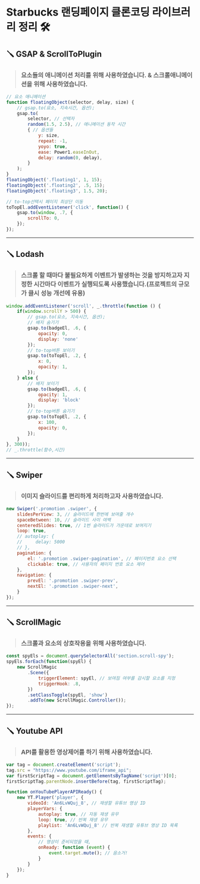 # Starbucks 랜딩페이지 클론코딩 라이브러리 정리 🛠

## 🪛 **GSAP & ScrollToPlugin**
>### 요소들의 애니메이션 처리를 위해 사용하였습니다. & 스크롤애니메이션을 위해 사용하였습니다.

~~~javascript
// 요소 애니메이션
function floatingObject(selector, delay, size) {
    // gsap.to(요소, 지속시간, 옵션);
    gsap.to(
        selector, // 선택자
        random(1.5, 2.5), // 애니메이션 동작 시간
        { // 옵션들
            y: size,
            repeat: -1,
            yoyo: true,
            ease: Power1.easeInOut,
            delay: random(0, delay),
        }
    );
}
floatingObject('.floating1', 1, 15);
floatingObject('.floating2', .5, 15);
floatingObject('.floating3', 1.5, 20);
~~~

~~~javascript
// to-top선택시 페이지 최상단 이동
toTopEl.addEventListener('click', function() {
    gsap.to(window, .7, {
        scrollTo: 0,
    });
});
~~~
---
## 🪛 **Lodash**
>### 스크롤 할 때마다 불필요하게 이벤트가 발생하는 것을 방지하고자 지정한 시간마다 이벤트가 실행되도록 사용했습니다.(프로젝트의 규모가 클시 성능 개선에 유용)

~~~javascript
window.addEventListener('scroll', _.throttle(function () {
    if(window.scrollY > 500) {
        // gsap.to(요소, 지속시간, 옵션);
        // 배지 숨기기
        gsap.to(badgeEl, .6, {
            opacity: 0,
            display: 'none'
        });
        // to-top버튼 보이기
        gsap.to(toTopEl, .2, {
            x: 0,
            opacity: 1,
        });
    } else {
        // 배지 보이기
        gsap.to(badgeEl, .6, {
            opacity: 1,
            display: 'block'
        });
        // to-top버튼 숨기기
        gsap.to(toTopEl, .2, {
            x: 100,
            opacity: 0,
        });
    }
}, 300));
// _.throttle(함수,시간)
~~~
---
## 🪛 **Swiper**
>### 이미지 슬라이드를 편리하게 처리하고자 사용하였습니다.
~~~javascript
new Swiper('.promotion .swiper', {
    slidesPerView: 3, // 슬라이드에 한번에 보여줄 개수
    spaceBetween: 10, // 슬라이드 사이 여백
    centeredSlides: true, // 1번 슬라이드가 가운데로 보여지기
    loop: true,
    // autoplay: {
    //     delay: 5000
    // },
    pagination: {
        el: '.promotion .swiper-pagination', // 페이지번호 요소 선택
        clickable: true, // 사용자의 페이지 번호 요소 제어
    },
    navigation: {
        prevEl: '.promotion .swiper-prev',
        nextEl: '.promotion .swiper-next',
    }
});
~~~
---
## 🪛 **ScrollMagic**
>### 스크롤과 요소의 상호작용을 위해 사용하였습니다.
~~~javascript
const spyEls = document.querySelectorAll('section.scroll-spy');
spyEls.forEach(function(spyEl) {
    new ScrollMagic
        .Scene({
            triggerElement: spyEl, // 보여짐 여부를 감시할 요소를 지정
            triggerHook: .8,
        })
        .setClassToggle(spyEl, 'show')
        .addTo(new ScrollMagic.Controller());
});
~~~
---
## 🪛 **Youtube API**
>### API를 활용한 영상제어를 하기 위해 사용하였습니다.
~~~javascript
var tag = document.createElement('script');
tag.src = "https://www.youtube.com/iframe_api";
var firstScriptTag = document.getElementsByTagName('script')[0];
firstScriptTag.parentNode.insertBefore(tag, firstScriptTag);

function onYouTubePlayerAPIReady() {
    new YT.Player('player', {
        videoId: 'An6LvWQuj_8', // 재생할 유튜브 영상 ID
        playerVars: {
            autoplay: true, // 자동 재생 유무
            loop: true, // 반복 재생 유무
            playlist: 'An6LvWQuj_8' // 반복 재생할 유튜브 영상 ID 목록
        },
        events: {
            // 영상이 준비되었을 때,
            onReady: function (event) {
                event.target.mute(); // 음소거!
            }
        }
    });
}
~~~